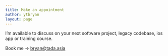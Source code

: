 ```yaml
---
title: Make an appointment
author: ytbryan
layout: page
---
```

I&#8217;m available to discuss on your next software project, legacy codebase, ios app or training course.

Book me -> <bryan@tada.asia>